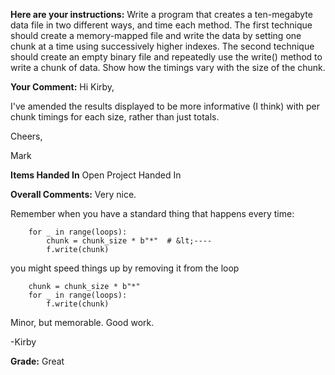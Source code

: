 ﻿**Here are your instructions:**
Write a program that creates a ten-megabyte data file in two different ways, and time each method. The first technique should create a memory-mapped file and write the data by setting one chunk at a time using successively higher indexes. The second technique should create an empty binary file and repeatedly use the write() method to write a chunk of data. Show how the timings vary with the size of the chunk.

**Your Comment:**
Hi Kirby,

I've amended the results displayed to be more
informative (I think) with per chunk timings for each size, rather than just totals.

Cheers,

Mark

**Items Handed In**
Open Project Handed In

**Overall Comments:**
Very nice.

Remember when you have a standard thing that happens every time:

        for _ in range(loops):
            chunk = chunk_size * b"*"  # &lt;----
            f.write(chunk)

you might speed things up by removing it from the loop

        chunk = chunk_size * b"*"
        for _ in range(loops):
            f.write(chunk)

Minor, but memorable.  Good work.

-Kirby

**Grade:**
Great

